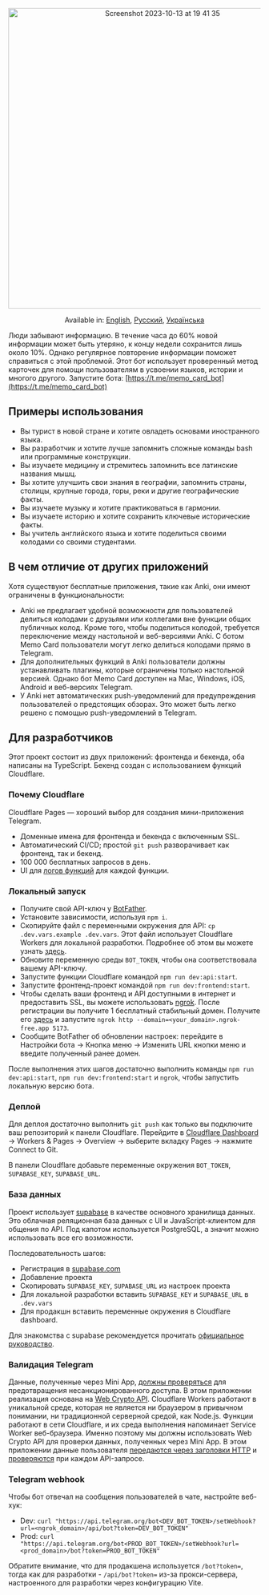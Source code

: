 <p align="center">
<img width="600" alt="Screenshot 2023-10-13 at 19 41 35" src="https://github.com/kubk/memo-card/assets/22447849/35dc9b15-a36e-4714-9dcc-a118ba3642b3"></p>
<p align="center">
  Available in: <a href="./README.md">English</a>, <a href="./README.ru.md">Русский</a>, <a href="./README.ua.md">Українська</a>
</p>

Люди забывают информацию. В течение часа до 60% новой информации может быть утеряно, к концу недели сохранится лишь около 10%. Однако регулярное повторение информации поможет справиться с этой проблемой. Этот бот использует проверенный метод карточек для помощи пользователям в усвоении языков, истории и многого другого. Запустите бота: [https://t.me/memo_card_bot](https://t.me/memo_card_bot)

## Примеры использования
- Вы турист в новой стране и хотите овладеть основами иностранного языка.
- Вы разработчик и хотите лучше запомнить сложные команды bash или программные конструкции.
- Вы изучаете медицину и стремитесь запомнить все латинские названия мышц.
- Вы хотите улучшить свои знания в географии, запомнить страны, столицы, крупные города, горы, реки и другие географические факты.
- Вы изучаете музыку и хотите практиковаться в гармонии.
- Вы изучаете историю и хотите сохранить ключевые исторические факты.
- Вы учитель английского языка и хотите поделиться своими колодами со своими студентами.

## В чем отличие от других приложений

Хотя существуют бесплатные приложения, такие как Anki, они имеют ограничены в функциональности:
- Anki не предлагает удобной возможности для пользователей делиться колодами с друзьями или коллегами вне функции общих публичных колод. Кроме того, чтобы поделиться колодой, требуется переключение между настольной и веб-версиями Anki. С ботом Memo Card пользователи могут легко делиться колодами прямо в Telegram.
- Для дополнительных функций в Anki пользователи должны устанавливать плагины, которые ограничены только настольной версией. Однако бот Memo Card доступен на Mac, Windows, iOS, Android и веб-версиях Telegram.
- У Anki нет автоматических push-уведомлений для предупреждения пользователей о предстоящих обзорах. Это может быть легко решено с помощью push-уведомлений в Telegram.

## Для разработчиков

Этот проект состоит из двух приложений: фронтенда и бекенда, оба написаны на TypeScript. Бекенд создан с использованием функций Cloudflare.

### Почему Cloudflare

Cloudflare Pages — хороший выбор для создания мини-приложения Telegram.
- Доменные имена для фронтенда и бекенда с включенным SSL.
- Автоматический CI/CD; простой `git push` разворачивает как фронтенд, так и бекенд.
- 100 000 бесплатных запросов в день.
- UI для [логов функций](https://developers.cloudflare.com/pages/platform/functions/debugging-and-logging/) для каждой функции.

### Локальный запуск
- Получите свой API-ключ у [BotFather](https://core.telegram.org/bots/tutorial).
- Установите зависимости, используя `npm i`.
- Скопируйте файл c переменными окружения для API: `cp .dev.vars.example .dev.vars`. Этот файл использует Cloudflare Workers для локальной разработки. Подробнее об этом вы можете узнать [здесь](https://developers.cloudflare.com/workers/configuration/environment-variables/).
- Обновите переменную среды `BOT_TOKEN`, чтобы она соответствовала вашему API-ключу.
- Запустите функции Cloudflare командой `npm run dev:api:start`.
- Запустите фронтенд-проект командой `npm run dev:frontend:start`.
- Чтобы сделать ваши фронтенд и API доступными в интернет и предоставить SSL, вы можете использовать [ngrok](https://ngrok.com). После регистрации вы получите 1 бесплатный стабильный домен. Получите его [здесь](https://dashboard.ngrok.com/cloud-edge/domains) и запустите `ngrok http --domain=<your_domain>.ngrok-free.app 5173`.
- Сообщите BotFather об обновлении настроек: перейдите в Настройки бота -> Кнопка меню -> Изменить URL кнопки меню и введите полученный ранее домен.

После выполнения этих шагов достаточно выполнить команды `npm run dev:api:start`, `npm run dev:frontend:start` и `ngrok`, чтобы запустить локальную версию бота.

### Деплой
Для деплоя достаточно выполнить `git push` как только вы подключите ваш репозиторий к панели Cloudflare. Перейдите в [Cloudflare Dashboard](https://dash.cloudflare.com/) -> Workers & Pages -> Overview -> выберите вкладку Pages -> нажмите Connect to Git.

В панели Cloudflare добавьте переменные окружения `BOT_TOKEN`, `SUPABASE_KEY`,
`SUPABASE_URL`.

### База данных
Проект использует [supabase](https://supabase.com/) в качестве основного хранилища данных. Это облачная реляционная база данных с UI и JavaScript-клиентом для общения по API. Под капотом используется PostgreSQL, а значит можно использовать все его возможности. 

Последовательность шагов:
- Регистрация в [supabase.com](https://supabase.com/dashboard/sign-in)
- Добавление проекта
- Скопировать `SUPABASE_KEY`, `SUPABASE_URL` из настроек проекта
- Для локальной разработки вставить `SUPABASE_KEY` и `SUPABASE_URL` в `.dev.vars`
- Для продакшн вставить переменные окружения в Cloudflare dashboard.

Для знакомства с supabase рекомендуется прочитать [официальное руководство](https://supabase.com/docs/guides/database).

### Валидация Telegram

Данные, полученные через Mini App, [должны проверяться](https://core.telegram.org/bots/webapps#testing-mini-apps) для предотвращения несанкционированного доступа.
В этом приложении реализация основана на [Web Crypto API](https://developers.cloudflare.com/workers/runtime-apis/web-crypto/). Cloudflare Workers работают в уникальной среде, которая не является ни браузером в привычном понимании, ни традиционной серверной средой, как Node.js. Функции работают в сети Cloudflare, и их среда выполнения напоминает Service Worker веб-браузера. Именно поэтому мы должны использовать Web Crypto API для проверки данных, полученных через Mini App. В этом приложении данные пользователя [передаются через заголовки HTTP](https://github.com/kubk/memo-card/blob/main/src/lib/request/request.ts#L17) и [проверяются](https://github.com/kubk/memo-card/blob/main/functions/lib/telegram/validate-telegram-request.ts#L26) при каждом API-запросе.

### Telegram webhook

Чтобы бот отвечал на сообщения пользователей в чате, настройте веб-хук:

- Dev: `curl "https://api.telegram.org/bot<DEV_BOT_TOKEN>/setWebhook?url=<ngrok_domain>/api/bot?token=DEV_BOT_TOKEN"`
- Prod: `curl "https://api.telegram.org/bot<PROD_BOT_TOKEN>/setWebhook?url=<prod_domain>/bot?token=PROD_BOT_TOKEN"`
 
Обратите внимание, что для продакшена используется `/bot?token=`, тогда как для разработки - `/api/bot?token=` из-за прокси-сервера, настроенного для разработки через конфигурацию Vite.
